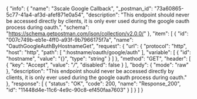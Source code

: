 {
  "info": {
    "name": "3scale Google Callback",
    "_postman_id": "73a60865-5c77-41a4-af3d-afef871e0a54",
    "description": "This endpoint should never be accessed directly by clients, it is only ever used during the google oauth process during oauth.",
    "schema": "https://schema.getpostman.com/json/collection/v2.0.0/"
  },
  "item": [
    {
      "id": "007c749b-eb1e-4ff0-a93f-9b7966175f7a",
      "name": "OauthGoogleAuthByHostnameGet",
      "request": {
        "url": {
          "protocol": "http",
          "host": "http",
          "path": [
            ":hostname/oauth/google/auth"
          ],
          "variable": [
            {
              "id": "hostname",
              "value": "{}",
              "type": "string"
            }
          ]
        },
        "method": "GET",
        "header": [
          {
            "key": "Accept",
            "value": "*/*",
            "disabled": false
          }
        ],
        "body": {
          "mode": "raw"
        },
        "description": "This endpoint should never be accessed directly by clients, it is only ever used during the google oauth process during oauth."
      },
      "response": [
        {
          "status": "OK",
          "code": 200,
          "name": "Response_200",
          "id": "11448d4e-11c6-4e9c-90c8-ef450faa7603"
        }
      ]
    }
  ]
}